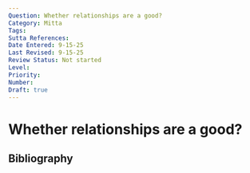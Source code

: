 ```yaml
---
Question: Whether relationships are a good?
Category: Mitta
Tags: 
Sutta References: 
Date Entered: 9-15-25
Last Revised: 9-15-25
Review Status: Not started
Level: 
Priority: 
Number: 
Draft: true
---
```


# Whether relationships are a good?

## Bibliography

<!-- 

Notes:



-->
